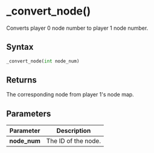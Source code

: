 # _convert_node()
Converts player 0 node number to player 1 node number.

## Syntax
```python
_convert_node(int node_num)
```

## Returns
The corresponding node from player 1's node map.

## Parameters
|Parameter      |Description            |
|---------------|-----------------------|
|**node_num**   |The ID of the node.    |